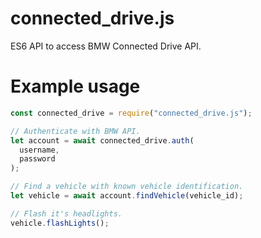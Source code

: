 # connected_drive.js
ES6 API to access BMW Connected Drive API.

# Example usage
```javascript
const connected_drive = require("connected_drive.js");

// Authenticate with BMW API.
let account = await connected_drive.auth(
  username,
  password
);

// Find a vehicle with known vehicle identification.
let vehicle = await account.findVehicle(vehicle_id);

// Flash it's headlights.
vehicle.flashLights();
```
